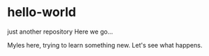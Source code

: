 # hello-world
just another repository
Here we go...

Myles here, trying to learn something new.  Let's see what happens.
